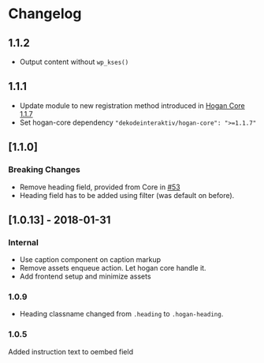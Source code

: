 # Changelog

## 1.1.2
- Output content without `wp_kses()`

## 1.1.1
- Update module to new registration method introduced in [Hogan Core 1.1.7](https://github.com/DekodeInteraktiv/hogan-core/releases/tag/1.1.7)
- Set hogan-core dependency `"dekodeinteraktiv/hogan-core": ">=1.1.7"`

## [1.1.0]
### Breaking Changes
- Remove heading field, provided from Core in [#53](https://github.com/DekodeInteraktiv/hogan-core/pull/53)
- Heading field has to be added using filter (was default on before).

## [1.0.13] - 2018-01-31
### Internal
* Use caption component on caption markup
* Remove assets enqueue action. Let hogan core handle it.
* Add frontend setup and minimize assets

### 1.0.9
- Heading classname changed from `.heading` to `.hogan-heading`.

### 1.0.5
Added instruction text to oembed field

